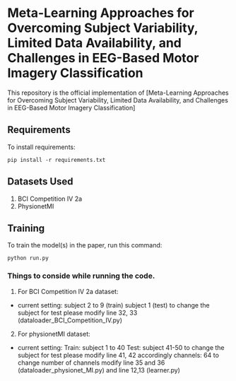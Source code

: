 # Meta-Learning Approaches for Overcoming Subject Variability, Limited Data Availability, and Challenges in EEG-Based Motor Imagery Classification

This repository is the official implementation of [Meta-Learning Approaches for Overcoming Subject
Variability, Limited Data Availability, and Challenges
in EEG-Based Motor Imagery Classification]

## Requirements

To install requirements:

```setup
pip install -r requirements.txt
```
## Datasets Used
1. BCI Competition IV 2a
2. PhysionetMI

## Training

To train the model(s) in the paper, run this command:

```Run the model
python run.py
```
### Things to conside while running the code.

1. For BCI Competition IV 2a dataset:
  - current setting: 
      subject 2 to 9 (train)
      subject 1 (test)
      to change the subject for test please modify line 32, 33 (dataloader_BCI_Competition_IV.py)
      
2. For physionetMI dataset:
  - current setting:
      Train: subject 1 to 40
      Test: subject 41-50
      to change the subject for test please modify line 41, 42 accordingly
      channels: 64
      to change number of channels modify line 35 and 36 (dataloader_physionet_MI.py) and line 12,13 (learner.py)
      

<!-- ## Results

Our model achieves the following performance on : -->

